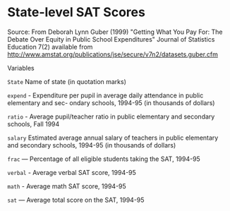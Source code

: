 # State-level SAT Scores
Source: From Deborah Lynn Guber (1999) "Getting What You Pay For: The Debate Over Equity in Public School Expenditures" Journal of Statistics Education 7(2) available from <http://www.amstat.org/publications/jse/secure/v7n2/datasets.guber.cfm> 

Variables 

`State`  Name of state (in quotation marks) 

`expend` - Expenditure per pupil in average daily attendance in public elementary and sec- ondary schools, 1994-95 (in thousands of dollars) 

`ratio` - Average pupil/teacher ratio in public elementary and secondary schools, Fall 1994 

`salary` Estimated average annual salary of teachers in public elementary and secondary schools, 1994-95 (in thousands of dollars) 

`frac` — Percentage of all eligible students taking the SAT, 1994-95 

`verbal` - Average verbal SAT score, 1994-95 

`math` - Average math SAT score, 1994-95 

`sat` ― Average total score on the SAT, 1994-95 


